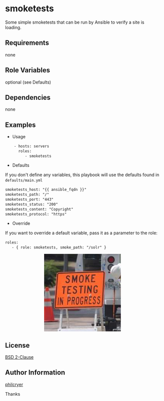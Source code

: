 # smoketests

Some simple smoketests that can be run by Ansible to verify a site is loading.

## Requirements

none

## Role Variables

optional (see Defaults)

## Dependencies

none

## Examples

* Usage

```
    - hosts: servers
      roles:
         - smoketests
```

* Defaults

If you don't define any variables, this playbook will use the defaults found in `defaults/main.yml`

```
smoketests_host: "{{ ansible_fqdn }}"
smoketests_path: "/"
smoketests_port: "443"
smoketests_status: "200"
smoketests_content: "Copyright"
smoketests_protocol: "https"
```

* Override

If you want to override a default variable, pass it as a parameter to the role:

```
roles:
   - { role: smoketests, smoke_path: "/solr" }
```

<div align="center"><img alt="Smoke testing in progress" src="smoke.png"></div>


## License

[BSD 2-Clause](https://github.com/philcryer/smoketests/blob/master/LICENSE)

## Author Information

[philcryer](https://github.com/philcryer)

Thanks

